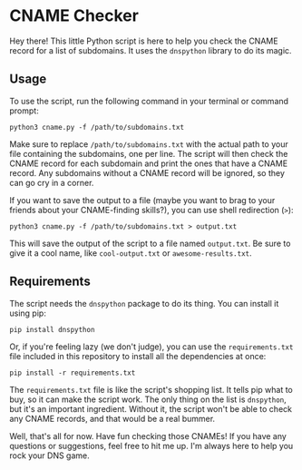 # CNAME Checker
Hey there! This little Python script is here to help you check the CNAME record for a list of subdomains. It uses the `dnspython` library to do its magic.

## Usage
To use the script, run the following command in your terminal or command prompt:

```
python3 cname.py -f /path/to/subdomains.txt
```

Make sure to replace `/path/to/subdomains.txt` with the actual path to your file containing the subdomains, one per line. The script will then check the CNAME record for each subdomain and print the ones that have a CNAME record. Any subdomains without a CNAME record will be ignored, so they can go cry in a corner.

If you want to save the output to a file (maybe you want to brag to your friends about your CNAME-finding skills?), you can use shell redirection (`>`):

```
python3 cname.py -f /path/to/subdomains.txt > output.txt
```

This will save the output of the script to a file named `output.txt`. Be sure to give it a cool name, like `cool-output.txt` or `awesome-results.txt`.

## Requirements
The script needs the `dnspython` package to do its thing. You can install it using pip:

```
pip install dnspython
```

Or, if you're feeling lazy (we don't judge), you can use the `requirements.txt` file included in this repository to install all the dependencies at once:

```
pip install -r requirements.txt
```

The `requirements.txt` file is like the script's shopping list. It tells pip what to buy, so it can make the script work. The only thing on the list is `dnspython`, but it's an important ingredient. Without it, the script won't be able to check any CNAME records, and that would be a real bummer.

Well, that's all for now. Have fun checking those CNAMEs! If you have any questions or suggestions, feel free to hit me up. I'm always here to help you rock your DNS game.
